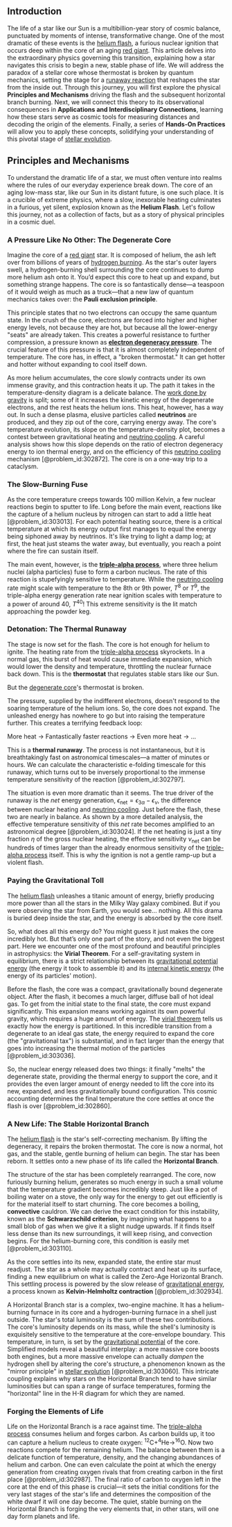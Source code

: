 ## Introduction
The life of a star like our Sun is a multibillion-year story of cosmic balance, punctuated by moments of intense, transformative change. One of the most dramatic of these events is the [helium flash](@article_id:161185), a furious nuclear ignition that occurs deep within the core of an aging [red giant](@article_id:158245). This article delves into the extraordinary physics governing this transition, explaining how a star navigates this crisis to begin a new, stable phase of life. We will address the paradox of a stellar core whose thermostat is broken by quantum mechanics, setting the stage for a [runaway reaction](@article_id:182827) that reshapes the star from the inside out. Through this journey, you will first explore the physical **Principles and Mechanisms** driving the flash and the subsequent horizontal branch burning. Next, we will connect this theory to its observational consequences in **Applications and Interdisciplinary Connections**, learning how these stars serve as cosmic tools for measuring distances and decoding the origin of the elements. Finally, a series of **Hands-On Practices** will allow you to apply these concepts, solidifying your understanding of this pivotal stage of [stellar evolution](@article_id:149936).

## Principles and Mechanisms

To understand the dramatic life of a star, we must often venture into realms where the rules of our everyday experience break down. The core of an aging low-mass star, like our Sun in its distant future, is one such place. It is a crucible of extreme physics, where a slow, inexorable heating culminates in a furious, yet silent, explosion known as the **Helium Flash**. Let's follow this journey, not as a collection of facts, but as a story of physical principles in a cosmic duel.

### A Pressure Like No Other: The Degenerate Core

Imagine the core of a [red giant](@article_id:158245) star. It is composed of helium, the ash left over from billions of years of [hydrogen burning](@article_id:161245). As the star's outer layers swell, a hydrogen-burning shell surrounding the core continues to dump more helium ash onto it. You’d expect this core to heat up and expand, but something strange happens. The core is so fantastically dense—a teaspoon of it would weigh as much as a truck—that a new law of quantum mechanics takes over: the **Pauli exclusion principle**.

This principle states that no two electrons can occupy the same quantum state. In the crush of the core, electrons are forced into higher and higher energy levels, not because they are hot, but because all the lower-energy "seats" are already taken. This creates a powerful resistance to further compression, a pressure known as **[electron degeneracy pressure](@article_id:142835)**. The crucial feature of this pressure is that it is almost completely independent of temperature. The core has, in effect, a "broken thermostat." It can get hotter and hotter without expanding to cool itself down.

As more helium accumulates, the core slowly contracts under its own immense gravity, and this contraction heats it up. The path it takes in the temperature-density diagram is a delicate balance. The [work done by gravity](@article_id:165245) is split; some of it increases the kinetic energy of the degenerate electrons, and the rest heats the helium ions. This heat, however, has a way out. In such a dense plasma, elusive particles called **neutrinos** are produced, and they zip out of the core, carrying energy away. The core's temperature evolution, its slope on the temperature-density plot, becomes a contest between gravitational heating and [neutrino cooling](@article_id:160965). A careful analysis shows how this slope depends on the ratio of electron degeneracy energy to ion thermal energy, and on the efficiency of this [neutrino cooling](@article_id:160965) mechanism [@problem_id:302872]. The core is on a one-way trip to a cataclysm.

### The Slow-Burning Fuse

As the core temperature creeps towards 100 million Kelvin, a few nuclear reactions begin to sputter to life. Long before the main event, reactions like the capture of a helium nucleus by nitrogen can start to add a little heat [@problem_id:303013]. For each potential heating source, there is a critical temperature at which its energy output first manages to equal the energy being siphoned away by neutrinos. It's like trying to light a damp log; at first, the heat just steams the water away, but eventually, you reach a point where the fire can sustain itself.

The main event, however, is the **[triple-alpha process](@article_id:161181)**, where three helium nuclei (alpha particles) fuse to form a carbon nucleus. The rate of this reaction is stupefyingly sensitive to temperature. While the [neutrino cooling](@article_id:160965) rate might scale with temperature to the 8th or 9th power, $T^8$ or $T^9$, the triple-alpha energy generation rate near ignition scales with temperature to a power of around 40, $T^{40}$! This extreme sensitivity is the lit match approaching the powder keg.

### Detonation: The Thermal Runaway

The stage is now set for the flash. The core is hot enough for helium to ignite. The heating rate from the [triple-alpha process](@article_id:161181) skyrockets. In a normal gas, this burst of heat would cause immediate expansion, which would lower the density and temperature, throttling the nuclear furnace back down. This is the **thermostat** that regulates stable stars like our Sun.

But the [degenerate core](@article_id:161622)'s thermostat is broken.

The pressure, supplied by the indifferent electrons, doesn't respond to the soaring temperature of the helium ions. So, the core does not expand. The unleashed energy has nowhere to go but into raising the temperature further. This creates a terrifying feedback loop:

More heat $\rightarrow$ Fantastically faster reactions $\rightarrow$ Even more heat $\rightarrow$ ...

This is a **thermal runaway**. The process is not instantaneous, but it is breathtakingly fast on astronomical timescales—a matter of minutes or hours. We can calculate the characteristic e-folding timescale for this runaway, which turns out to be inversely proportional to the immense temperature sensitivity of the reaction [@problem_id:302797].

The situation is even more dramatic than it seems. The true driver of the runaway is the *net* energy generation, $\epsilon_{\text{net}} = \epsilon_{3\alpha} - \epsilon_{\nu}$, the difference between nuclear heating and [neutrino cooling](@article_id:160965). Just before the flash, these two are nearly in balance. As shown by a more detailed analysis, the effective temperature sensitivity of this *net* rate becomes amplified to an astronomical degree [@problem_id:303024]. If the net heating is just a tiny fraction $\eta$ of the gross nuclear heating, the effective sensitivity $\nu_{\text{net}}$ can be hundreds of times larger than the already enormous sensitivity of the [triple-alpha process](@article_id:161181) itself. This is why the ignition is not a gentle ramp-up but a violent flash.

### Paying the Gravitational Toll

The [helium flash](@article_id:161185) unleashes a titanic amount of energy, briefly producing more power than all the stars in the Milky Way galaxy combined. But if you were observing the star from Earth, you would see... nothing. All this drama is buried deep inside the star, and the energy is absorbed by the core itself.

So, what does all this energy do? You might guess it just makes the core incredibly hot. But that’s only one part of the story, and not even the biggest part. Here we encounter one of the most profound and beautiful principles in astrophysics: the **Virial Theorem**. For a self-gravitating system in equilibrium, there is a strict relationship between its [gravitational potential energy](@article_id:268544) (the energy it took to assemble it) and its [internal kinetic energy](@article_id:167312) (the energy of its particles' motion).

Before the flash, the core was a compact, gravitationally bound degenerate object. After the flash, it becomes a much larger, diffuse ball of hot ideal gas. To get from the initial state to the final state, the core must expand significantly. This expansion means working against its own powerful gravity, which requires a huge amount of energy. The [virial theorem](@article_id:145947) tells us exactly how the energy is partitioned. In this incredible transition from a degenerate to an ideal gas state, the energy required to expand the core (the "gravitational tax") is substantial, and in fact larger than the energy that goes into increasing the thermal motion of the particles [@problem_id:303036].

So, the nuclear energy released does two things: it finally "melts" the degenerate state, providing the thermal energy to support the core, and it provides the even larger amount of energy needed to lift the core into its new, expanded, and less gravitationally bound configuration. This cosmic accounting determines the final temperature the core settles at once the flash is over [@problem_id:302860].

### A New Life: The Stable Horizontal Branch

The [helium flash](@article_id:161185) is the star's self-correcting mechanism. By lifting the degeneracy, it repairs the broken thermostat. The core is now a normal, hot gas, and the stable, gentle burning of helium can begin. The star has been reborn. It settles onto a new phase of its life called the **Horizontal Branch**.

The structure of the star has been completely rearranged. The core, now furiously burning helium, generates so much energy in such a small volume that the temperature gradient becomes incredibly steep. Just like a pot of boiling water on a stove, the only way for the energy to get out efficiently is for the material itself to start churning. The core becomes a boiling, **convective** cauldron. We can derive the exact condition for this instability, known as the **Schwarzschild criterion**, by imagining what happens to a small blob of gas when we give it a slight nudge upwards. If it finds itself less dense than its new surroundings, it will keep rising, and convection begins. For the helium-burning core, this condition is easily met [@problem_id:303110].

As the core settles into its new, expanded state, the entire star must readjust. The star as a whole may actually contract and heat up its surface, finding a new equilibrium on what is called the Zero-Age Horizontal Branch. This settling process is powered by the slow release of [gravitational energy](@article_id:193232), a process known as **Kelvin-Helmholtz contraction** [@problem_id:302934].

A Horizontal Branch star is a complex, two-engine machine. It has a helium-burning furnace in its core and a hydrogen-burning furnace in a shell just outside. The star's total luminosity is the sum of these two contributions. The core's luminosity depends on its mass, while the shell's luminosity is exquisitely sensitive to the temperature at the core-envelope boundary. This temperature, in turn, is set by the [gravitational potential](@article_id:159884) of the core. Simplified models reveal a beautiful interplay: a more massive core boosts both engines, but a more massive envelope can actually *dampen* the hydrogen shell by altering the core's structure, a phenomenon known as the "mirror principle" in [stellar evolution](@article_id:149936) [@problem_id:303060]. This intricate coupling explains why stars on the Horizontal Branch tend to have similar luminosities but can span a range of surface temperatures, forming the "horizontal" line in the H-R diagram for which they are named.

### Forging the Elements of Life

Life on the Horizontal Branch is a race against time. The [triple-alpha process](@article_id:161181) consumes helium and forges carbon. As carbon builds up, it too can capture a helium nucleus to create oxygen: $^{12}\text{C} + ^4\text{He} \rightarrow ^{16}\text{O}$. Now two reactions compete for the remaining helium. The balance between them is a delicate function of temperature, density, and the changing abundances of helium and carbon. One can even calculate the point at which the energy generation from creating oxygen rivals that from creating carbon in the first place [@problem_id:302987]. The final ratio of carbon to oxygen left in the core at the end of this phase is crucial—it sets the initial conditions for the very last stages of the star's life and determines the composition of the white dwarf it will one day become. The quiet, stable burning on the Horizontal Branch is forging the very elements that, in other stars, will one day form planets and life.